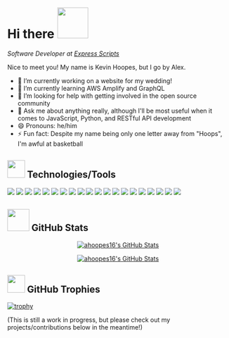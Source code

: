 # Hi there <img src="https://media.giphy.com/media/gM5qFksULw54NMWyry/giphy.gif" width="70">
*Software Developer at [Express Scripts](https://www.express-scripts.com/)*


Nice to meet you! My name is Kevin Hoopes, but I go by Alex.

- 🔭 I’m currently working on a website for my wedding!
- 🌱 I’m currently learning AWS Amplify and GraphQL
- 🤔 I’m looking for help with getting involved in the open source community
- 💬 Ask me about anything really, although I'll be most useful when it comes to JavaScript, Python, and RESTful API development
- 😄 Pronouns: he/him
- ⚡ Fun fact: Despite my name being only one letter away from "Hoops", I'm awful at basketball

## <img src="https://media.giphy.com/media/hPi8NCRZJjfMP8HAU2/giphy.gif" width="40"> Technologies/Tools
![](https://img.shields.io/badge/OS-iOS-informational?style=flat-square&logo=apple&logoColor=white&color=6aa6f8)
![](https://img.shields.io/badge/OS-Windows-informational?style=flat-square&logo=windows&logoColor=white&color=00afef)
![](https://img.shields.io/badge/Editor-VS_Code-informational?style=flat-square&logo=visual-studio-code&logoColor=white&color=0179cb)
![](https://img.shields.io/badge/Tool-Ansible-informational?style=flat-square&logo=ansible&logoColor=white&color=EE0000)
![](https://img.shields.io/badge/Tool-Postman-informational?style=flat-square&logo=postman&logoColor=white&color=FF6C37)
![](https://img.shields.io/badge/Tool-Jira-informational?style=flat-square&logo=jira&logoColor=white&color=0052CC)
![](https://img.shields.io/badge/Tool-Jenkins-informational?style=flat-square&logo=jenkins&logoColor=white&color=D24939)
![](https://img.shields.io/badge/Tool-Opsgenie-informational?style=flat-square&logo=opsgenie&logoColor=white&color=172B4D)
![](https://img.shields.io/badge/Database-MongoDB-informational?style=flat-square&logo=mongodb&logoColor=white&color=47A248)
![](https://img.shields.io/badge/Database-PostgreSQL-informational?style=flat-square&logo=postgresql&logoColor=white&color=336791)
![](https://img.shields.io/badge/Code-HTML5-informational?style=flat-square&logo=html5&logoColor=white&color=e44d26)
![](https://img.shields.io/badge/Code-CSS3-informational?style=flat-square&logo=css3&logoColor=white&color=2299f8)
![](https://img.shields.io/badge/Code-Tailwind-informational?style=flat-square&logo=tailwind-css&logoColor=white&color=48adb4)
![](https://img.shields.io/badge/Code-Python-informational?style=flat-square&logo=python&logoColor=white&color=ffda4b)
![](https://img.shields.io/badge/Code-JavaScript-informational?style=flat-square&logo=javascript&logoColor=white&color=f7e018)
![](https://img.shields.io/badge/Code-NodeJS-informational?style=flat-square&logo=node.js&logoColor=white&color=90c63d)
![](https://img.shields.io/badge/Code-React-informational?style=flat-square&logo=react&logoColor=white&color=56d4f2)
![](https://img.shields.io/badge/Code-Gatsby-informational?style=flat-square&logo=gatsby&logoColor=white&color=663399)
![](https://img.shields.io/badge/Code-TypeScript-informational?style=flat-square&logo=typescript&logoColor=white&color=007acc)
![](https://img.shields.io/badge/Code-AWS_Amplify-informational?style=flat-square&logo=aws-amplify&logoColor=white&color=ff8f00)


## <img src="https://media.giphy.com/media/f4JSqg5rt40xAPG5Xm/giphy.gif" width="50"> GitHub Stats
<p align="center">
   <a href="https://github.com/ahoopes16/ahoopes16">
     <img src="https://github-readme-stats.vercel.app/api?username=ahoopes16&show_icons=true&line_height=27&count_private=true&title_color=6aa6f8&text_color=8a919a&icon_color=6aa6f8&bg_color=0e1116" alt="ahoopes16's GitHub Stats" />
   </a>
</div>

<p align="center">
   <a href="https://github.com/ahoopes16/ahoopes16">
      <img src="https://github-readme-stats.vercel.app/api/top-langs/?username=ahoopes16&hide=c%2B%2B,c,html&title_color=6aa6f8&text_color=8a919a&icon_color=6aa6f8&bg_color=0e1116" alt="ahoopes16's GitHub Stats" />
  </a>
</p>

## <img src="https://media.giphy.com/media/Veq8KumKpSCcfZ71P1/giphy.gif" width="40"> GitHub Trophies
[![trophy](https://github-profile-trophy.vercel.app/?username=ahoopes16&theme=nord&column=7)](https://github.com/ahoopes16/github-profile-trophy)


(This is still a work in progress, but please check out my projects/contributions below in the meantime!)
